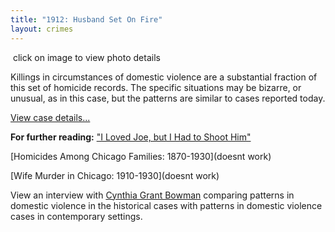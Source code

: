 ```yaml
---
title: "1912: Husband Set On Fire"
layout: crimes
---
```


![]()
click on image to view photo details

Killings in circumstances of domestic violence are a substantial fraction of this set of homicide records. The specific situations may be bizarre, or unusual, as in this case, but the patterns are similar to cases reported today.

[View case details...](/database/4273/)

**For further reading:**
   ["I Loved Joe, but I Had to Shoot Him"](/docs_fk/homicide/LawJournal/JCLC12.pdf)

   [Homicides Among Chicago Families: 1870-1930](doesnt work)

   [Wife Murder in Chicago: 1910-1930](doesnt work)

View an interview with [Cynthia Grant Bowman](/gallery/) comparing patterns in domestic violence in the historical cases with patterns in domestic violence cases in contemporary settings.
